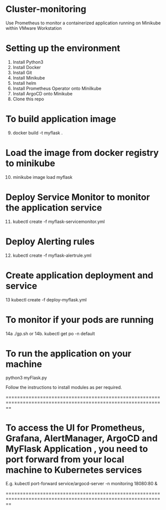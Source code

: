# Cluster-monitoring
Use Prometheus to monitor a containerized application running on Minikube within VMware Workstation

# Setting up the environment
1. Install Python3
2. Install Docker
3. Install Git
4. Install Minikube
5. Install helm
6. Install Prometheus Operator onto Minilkube
7. Install ArgoCD onto Minikube
8. Clone this repo 

# To build application image 
9. docker build -t myflask .

# Load the image from docker registry to minikube
10. minikube image load myflask 

# Deploy Service Monitor to monitor the application service
11. kubectl create -f myflask-servicemonitor.yml 

# Deploy Alerting rules
12. kubectl create -f myflask-alertrule.yml

# Create application deployment and service
13 kubectl create -f deploy-myflask.yml

# To monitor if your pods are running
14a ./gp.sh
or
14b. kubectl get po -n default


# To run the application on your machine
 python3 myFlask.py

Follow the instructions to install modules as per required.

==============================================================================================================

# To access the UI for Prometheus, Grafana, AlertManager, ArgoCD and MyFlask Application , you need to port forward from your local machine to Kubernetes services

E.g. kubectl port-forward service/argocd-server -n monitoring  18080:80 & 

==============================================================================================================


